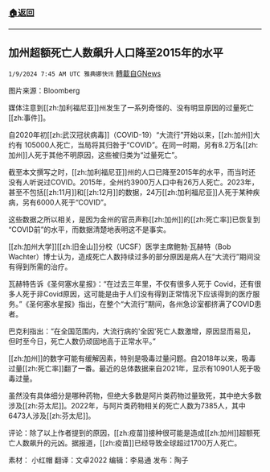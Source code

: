 ###  [:house:返回](README.md)
---


## 加州超额死亡人数飙升人口降至2015年的水平
`1/9/2024 7:45 AM UTC 雅典娜快讯` [轉載自GNews](https://gnews.org/articles/2199916)

图片来源：Bloomberg

媒体注意到[[zh:加利福尼亚]]州发生了一系列奇怪的、没有明显原因的过量死亡[[zh:事件]]。

自2020年初[[zh:武汉冠状病毒]]（COVID-19）“大流行”开始以来，[[zh:加州]]大约有 105000人死亡，当局将其归咎于“COVID”。在同一时期，另有8.2万名[[zh:加州]]人死于其他不明原因，这些被归类为“过量死亡”。

截至本文撰写之时，[[zh:加利福尼亚]]州的人口已降至2015年的水平，而当时还没有人听说过COVID。2015年，全州约3900万人口中有26万人死亡。2023年，甚至不包括[[zh:11月]]和[[zh:12月]]的数据，24万[[zh:加利福尼亚]]人死于某种疾病，另有6000人死于“COVID”。

这些数据之所以相关，是因为金州的官员声称[[zh:加州]]的[[zh:死亡率]]已恢复到 “COVID前”的水平，而数据清楚地表明这不是事实。

[[zh:加州大学]][[zh:旧金山]]分校（UCSF）医学主席鲍勃·瓦赫特（Bob Wachter）博士认为，造成死亡人数持续过多的部分原因是病人在“大流行”期间没有得到所需的治疗。

瓦赫特告诉《圣何塞水星报》：“在过去三年里，不仅有很多人死于 Covid，还有很多人死于非Covid原因，这可能是由于人们没有得到正常情况下应该得到的医疗服务。”《圣何塞水星报》指出，在整个“大流行”期间，各州急诊室都挤满了COVID患者。

巴克利指出：“在全国范围内，大流行病的'全因'死亡人数激增，原因显而易见，但时至今日，死亡人数仍顽固地高于正常水平。”

[[zh:加州]]的数字可能有缓解因素，特别是吸毒过量问题。自2018年以来，吸毒过量[[zh:死亡率]]翻了一番。最近的总体数据来自2021年，显示有10901人死于吸毒过量。

虽然没有具体细分是哪种药物，但绝大多数是阿片类药物过量致死，其中绝大多数涉及[[zh:芬太尼]]。2022年，与阿片类药物相关的死亡人数为7385人，其中6473人涉及[[zh:芬太尼]]。

评论：除了以上作者提到的原因，[[zh:疫苗]]接种很可能是造成[[zh:加州]]超额死亡人数飙升的元凶。据报道，[[zh:疫苗]]已经导致全球超过1700万人死亡。

       
素材： 小红帽  翻译：文卓2022  编辑：李易通  发布：陶子



